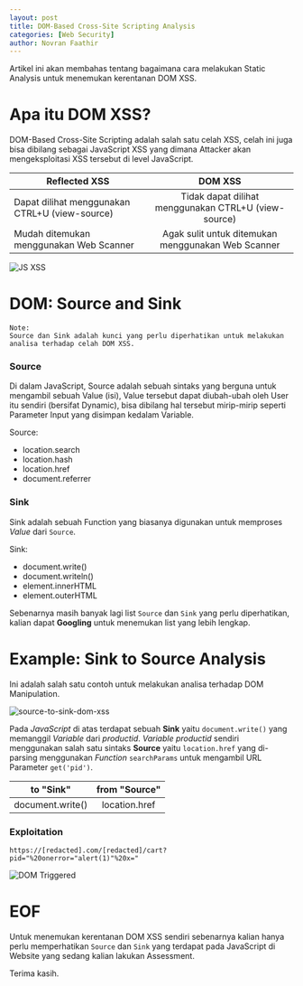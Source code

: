```yaml
---
layout: post
title: DOM-Based Cross-Site Scripting Analysis
categories: [Web Security]
author: Novran Faathir
---
```


Artikel ini akan membahas tentang bagaimana cara melakukan Static Analysis untuk menemukan kerentanan DOM XSS.

# Apa itu DOM XSS?
DOM-Based Cross-Site Scripting adalah salah satu celah XSS, celah ini juga bisa dibilang sebagai JavaScript XSS yang dimana Attacker akan mengeksploitasi XSS tersebut di level JavaScript.

| Reflected XSS                                  | DOM XSS                                              |
| ---------------------------------------------- |:----------------------------------------------------:|
| Dapat dilihat menggunakan CTRL+U (view-source) | Tidak dapat dilihat menggunakan CTRL+U (view-source) |
| Mudah ditemukan menggunakan Web Scanner        | Agak sulit untuk ditemukan menggunakan Web Scanner   |

![JS XSS](https://infosec.zerobyte.id/images/javascript-xss.png)

# DOM: Source and Sink

```
Note:
Source dan Sink adalah kunci yang perlu diperhatikan untuk melakukan analisa terhadap celah DOM XSS.
```

### Source
Di dalam JavaScript, Source adalah sebuah sintaks yang berguna untuk mengambil sebuah Value (isi), Value tersebut dapat diubah-ubah oleh User itu sendiri (bersifat Dynamic), bisa dibilang hal tersebut mirip-mirip seperti Parameter Input yang disimpan kedalam Variable.

Source:
- location.search
- location.hash
- location.href
- document.referrer

### Sink
Sink adalah sebuah Function yang biasanya digunakan untuk memproses _Value_ dari `Source`.

Sink:
- document.write()
- document.writeln()
- element.innerHTML
- element.outerHTML

Sebenarnya masih banyak lagi list `Source` dan `Sink` yang perlu diperhatikan, kalian dapat **Googling** untuk menemukan list yang lebih lengkap.

# Example: Sink to Source Analysis

Ini adalah salah satu contoh untuk melakukan analisa terhadap DOM Manipulation.

![source-to-sink-dom-xss](https://infosec.zerobyte.id/images/source-to-sink-dom-xss.png)

Pada _JavaScript_ di atas terdapat sebuah **Sink** yaitu `document.write()` yang memanggil _Variable_ dari _productid_. _Variable productid_ sendiri menggunakan salah satu sintaks **Source** yaitu `location.href` yang di-parsing menggunakan _Function_ `searchParams` untuk mengambil URL Parameter `get('pid')`.

| to "Sink"        | from "Source" |
| ---------------- |:-------------:|
| document.write() | location.href |


### Exploitation
```
https://[redacted].com/[redacted]/cart?pid="%20onerror="alert(1)"%20x="
```
![DOM Triggered](https://infosec.zerobyte.id/images/dom-xss-location-href.png)

# EOF
Untuk menemukan kerentanan DOM XSS sendiri sebenarnya kalian hanya perlu memperhatikan `Source` dan `Sink` yang terdapat pada JavaScript di Website yang sedang kalian lakukan Assessment.

Terima kasih.
